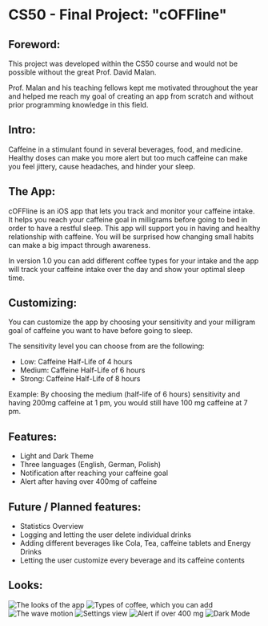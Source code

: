 # CS50 - Final Project: "cOFFline"

## Foreword:

This project was developed within the CS50 course and would not be possible without the great Prof. David Malan. 

Prof. Malan and his teaching fellows kept me motivated throughout the year and helped me reach my goal of creating an app from scratch and without prior programming knowledge in this field.

## Intro:
Caffeine in a stimulant found in several beverages, food, and medicine. Healthy doses can make you more alert but too much caffeine can make you feel jittery, cause headaches, and hinder your sleep.

## The App:
cOFFline is an iOS app that lets you track and monitor your caffeine intake. It helps you reach your caffeine goal in milligrams before going to bed in order to have a restful sleep. This app will support you in having and healthy relationship with caffeine. You will be surprised how changing small habits can make a big impact through awareness.

In version 1.0 you can add different coffee types for your intake and the app will track your caffeine intake over the day and show your optimal sleep time.

## Customizing: 
You can customize the app by choosing your sensitivity and your milligram goal of caffeine you want to have before going to sleep.

The sensitivity level you can choose from are the following:

- Low: Caffeine Half-Life of 4 hours
- Medium: Caffeine Half-Life of 6 hours
- Strong: Caffeine Half-Life of 8 hours 

Example: By choosing the medium (half-life of 6 hours) sensitivity and having 200mg caffeine at 1 pm, you would still have 100 mg caffeine at 7 pm.


## Features:
- Light and Dark Theme
- Three languages (English, German, Polish)
- Notification after reaching your caffeine goal
- Alert after having over 400mg of caffeine

## Future / Planned features:
- Statistics Overview
- Logging and letting the user delete individual drinks
- Adding different beverages like Cola, Tea, caffeine tablets and Energy Drinks
- Letting the user customize every beverage and its caffeine contents

## Looks:
![The looks of the app](https://github.com/BarTechB/cs50-finalproject/blob/main/Screenshots/Look_01.png?raw=true)
![Types of coffee, which you can add](https://github.com/BarTechB/cs50-finalproject/blob/main/Screenshots/Types_02.png?raw=true)
![The wave motion](https://github.com/BarTechB/cs50-finalproject/blob/main/Screenshots/Wave_Motion_03.png?raw=true)
![Settings view](https://github.com/BarTechB/cs50-finalproject/blob/main/Screenshots/Settings_04.png?raw=true)
![Alert if over 400 mg](https://github.com/BarTechB/cs50-finalproject/blob/main/Screenshots/Alert_05.png?raw=true)
![Dark Mode](https://github.com/BarTechB/cs50-finalproject/blob/main/Screenshots/DarkMode_05.png?raw=true)
